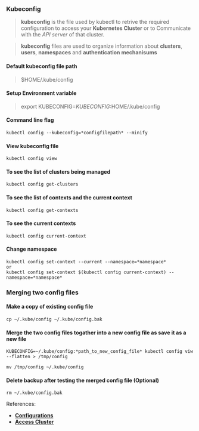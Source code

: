 ### Kubeconfig
> **kubeconfig** is the file used by kubectl to retrive the required configuration to access your **Kubernetes Cluster** or to Communicate with the *API server* of that cluster.

> **kubeconfig** files are used to organize information about **clusters**, **users**, **namespaces** and **authentication mechanisums**

#### Default kubeconfig file path
> $HOME/.kube/config

#### Setup Environment variable
> export KUBECONFIG=$KUBECONFIG:$HOME/.kube/config

#### Command line flag
```
kubectl config --kubeconfig=*configfilepath* --minify 
```
#### View kubeconfig file
```
kubectl config view 
```
#### To see the list of clusters being managed
```
kubectl config get-clusters
```
#### To see the list of contexts and the current context
```
kubectl config get-contexts
```
#### To see the current contexts
```
kubectl config current-context
```
#### Change namespace
```
kubectl config set-context --current --namespace=*namespace*
or
kubectl config set-context $(kubectl config current-context) --namespace=*namespace*
```

### Merging two config files
#### Make a copy of existing config file
```
cp ~/.kube/config ~/.kube/config.bak
```
#### Merge the two config files togather into a new config file as save it as a new file
```
KUBECONFIG=~/.kube/config:*path_to_new_config_file* kubectl config viw --flatten > /tmp/config

mv /tmp/config ~/.kube/config
```
#### Delete backup after testing the merged config file (Optional)
```
rm ~/.kube/config.bak
```

References:
- **[Configurations](https://kubernetes.io/docs/concepts/configuration/organize-cluster-access-kubeconfig/)**
- **[Access Cluster](https://kubernetes.io/docs/tasks/access-application-cluster/configure-access-multiple-clusters/)**
